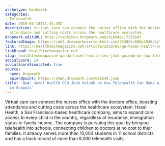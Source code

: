 ```yaml
---
archetype: bookmark
categories:
- Telehealth
date: 2019-01-18T11:45:39Z
description: Virtual care can connect the nurses office with the doctors office, boosting
  attendance and cutting costs across the healthcare ecosystem.
dropmark.editURL: http://radhikan.dropmark.com/616548/17329107
featuredImage: https://cdn2.dropmarkusercontent.com/353804/696a5945c1c7faa3a1a96ad806b91e9c59bafab12216e5498e49ef425c689ae4/thumbnail/telehealth.JPG?Expires=1557430063&Signature=M5zz5~5~jqxESw9QLzGU84V3GX6pfT39WRpHY6BPLloVVj6rfCOSa8C3g8vOwn9RLgRYb-Pt-ApRd5wvIXYStjfXeeLabq0jUi1yXBpz3MC~iCGFXwvN5f9AUhn7O2La5ndriOHZ5yOC2pH~Rt864K~j6rSuux1Z28ONfGZg5Ftmd4xzP8hdVgqblAK9AcJCn~b-cUfMWaryj547z2b8w5kbDdMvReEcB9YDM0RiGWbuedxMznXilP-JyGYwtkzn1nxnEIX2wPwlICXZjT9Ww~X9b0-xAI2RbJ6YZmGZRZmhV0HZ38sb3LhGtokdtvADX2jfTbBnbWMG7iXZU6cmcA__&Key-Pair-Id=APKAITQYWVEN757ZA4KQ
link: https://healthtechmagazine.net/article/2019/01/qa-hazel-health-ceo-josh-golomb-how-telehealth-can-make-difference-schools
linkBrand: healthtechmagazine.net
slug: healthtechmagazine-qanda-hazel-health-ceo-josh-golomb-on-how-telehealth-can-make-a-difference-in-schools
socialScore: 14
socialScoreSimulated: true
source:
  name: Dropmark
  apiendpoint: https://shah.dropmark.com/616548.json
title: 'Q&A: Hazel Health CEO Josh Golomb on How Telehealth Can Make a Difference
  in Schools'
---
```

Virtual care can connect the nurses office with the doctors office, boosting attendance and cutting costs across the healthcare ecosystem. Hazel Health, a San Francisco-based healthcare company, aims to expand care access to every child in the country, regardless of insurance, immigration status or family income. The company is pursuing this goal by bringing telehealth into schools, connecting children to doctors at no cost to their families. It already serves more than 10,000 students in 11 school districts and has a track record of more than 8,000 telehealth visits.

